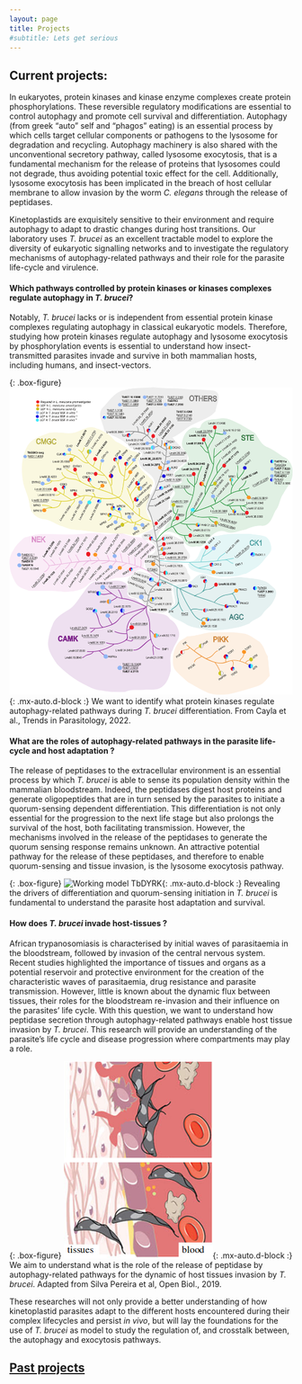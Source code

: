 ```yaml
---
layout: page
title: Projects
#subtitle: Lets get serious
---
```


## Current projects:

In eukaryotes, protein kinases and kinase enzyme complexes create protein phosphorylations. These reversible regulatory modifications are essential to control autophagy and promote cell survival and differentiation. Autophagy (from greek “auto” self and “phagos” eating) is an essential process by which cells target cellular components or pathogens to the lysosome for degradation and recycling. Autophagy machinery is also shared with the unconventional secretory pathway, called lysosome exocytosis, that is a fundamental mechanism for the release of proteins that lysosomes could not degrade, thus avoiding potential toxic effect for the cell. Additionally, lysosome exocytosis has been implicated in the breach of host cellular membrane to allow invasion by the worm *C. elegans* through the release of peptidases. 

Kinetoplastids are exquisitely sensitive to their environment and require autophagy to adapt to drastic changes during host transitions. Our laboratory uses *T. brucei* as an excellent tractable model to explore the diversity of eukaryotic signalling networks and to investigate the regulatory mechanisms of autophagy-related pathways and their role for the parasite life-cycle and virulence.

#### Which pathways controlled by protein kinases or kinases complexes regulate autophagy in *T. brucei*?

Notably, *T. brucei* lacks or is independent from essential protein kinase complexes regulating autophagy in classical eukaryotic models. Therefore, studying how protein kinases regulate autophagy and lysosome exocytosis by phosphorylation events is essential to understand how insect-transmitted parasites invade and survive in both mammalian hosts, including humans, and insect-vectors. 

{: .box-figure}
![Working model TbDYRK](/assets/img/Kinase_Tree_June.png){: .mx-auto.d-block :}
We want to identify what protein kinases regulate autophagy-related pathways during _T. brucei_ differentiation. From Cayla et al., Trends in Parasitology, 2022.

#### What are the roles of autophagy-related pathways in the parasite life-cycle and host adaptation ?

The release of peptidases to the extracellular environment is an essential process by which *T. brucei* is able to sense its population density within the mammalian bloodstream. Indeed, the peptidases digest host proteins and generate oligopeptides that are in turn sensed by the parasites to initiate a quorum-sensing dependent differentiation. This differentiation is not only essential for the progression to the next life stage but also prolongs the survival of the host, both facilitating transmission. However, the mechanisms involved in the release of the peptidases to generate the quorum sensing response remains unknown. An attractive potential pathway for the release of these peptidases, and therefore to enable quorum-sensing and tissue invasion, is the lysosome exocytosis pathway.

{: .box-figure}
![Working model TbDYRK](/assets/img/fig_differentiation-autophagy-model.png){: .mx-auto.d-block :}
Revealing the drivers of differentiation and quorum-sensing initiation in _T. brucei_ is fundamental to understand the parasite host adaptation and survival.

#### How does *T. brucei* invade host-tissues ?

African trypanosomiasis is characterised by initial waves of parasitaemia in the bloodstream, followed by invasion of the central nervous system. Recent studies highlighted the importance of tissues and organs as a potential reservoir and protective environment for the creation of the characteristic waves of parasitaemia, drug resistance and parasite transmission. However, little is known about the dynamic flux between tissues, their roles for the bloodstream re-invasion and their influence on the parasites’ life cycle. With this question, we want to understand how peptidase secretion through autophagy-related pathways enable host tissue invasion by *T. brucei*. This research will provide an understanding of the parasite’s life cycle and disease progression where compartments may play a role. 

{: .box-figure}
![Working model TbDYRK](/assets/img/model_invasion.png){: .mx-auto.d-block :}
We aim to understand what is the role of the release of peptidase by autophagy-related pathways for the dynamic of host tissues invasion by _T. brucei_. Adapted from Silva Pereira et al, Open Biol., 2019.

These researches will not only provide a better understanding of how kinetoplastid parasites adapt to the different hosts encountered during their complex lifecycles and persist *in vivo*, but will lay the foundations for the use of *T. brucei* as model to study the regulation of, and crosstalk between, the autophagy and exocytosis pathways.

## [Past projects](../pastprojects)



 


